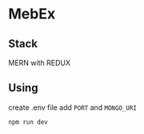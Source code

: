 # MebEx

## Stack
MERN with REDUX

## Using
create .env file
add `PORT` and `MONGO_URI`
```sh
npm run dev
```